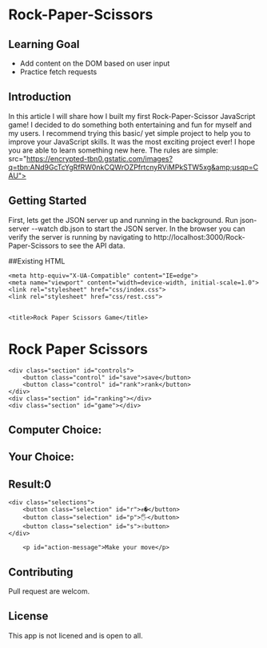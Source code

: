 # Rock-Paper-Scissors

## Learning Goal

- Add content on the DOM based on user input
- Practice fetch requests

## Introduction 
In this article I will share how I built my first Rock-Paper-Scissor JavaScript game! I decided to do something both entertaining and fun for myself and my users. I recommend trying this basic/ yet simple project to help you to improve your JavaScript skills. It was the most exciting project ever! I hope you are able to learn something new here.
The rules are simple:
src="https://encrypted-tbn0.gstatic.com/images?q=tbn:ANd9GcTcYgRfRW0nkCQWrOZPfrtcnyRViMPkSTW5xg&amp;usqp=CAU">


## Getting Started
First, lets get the JSON server up and running in the background. Run json-server --watch db.json to start the JSON server. In the browser you can verify the server is running by navigating to http://localhost:3000/Rock-Paper-Scissors to see the API data.

##Existing HTML

<!DOCTYPE html>
<html lang="en">
<head>
    
    <meta http-equiv="X-UA-Compatible" content="IE=edge">
    <meta name="viewport" content="width=device-width, initial-scale=1.0">
    <link rel="stylesheet" href="css/index.css">
    <link rel="stylesheet" href="css/rest.css">
    

    <title>Rock Paper Scissors Game</title>
</head>

<body>
    <div class="section" id="title-section"><h1>Rock Paper Scissors</h1></div>
    <div class="section" id="background"></div>
    <div class="section" id="description"></div>
    <img style="-webkit-user-select: none;margin: auto;background-color: hsl(0, 0%, 90%);transition: background-color 300ms;" 
    
    <div class="section" id="controls">
        <button class="control" id="save">save</button>
        <button class="control" id="rank">rank</button>
    </div>
    <div class="section" id="ranking"></div>
    <div class="section" id="game"></div>

<div class="results">
    <div>   
         <h2>Computer Choice:<span class="result-score" id="computer-choice"></span></h2>
    </div>
    <div>
         <h2>Your Choice:<span class="result-score" id="user-choice"></span></h2>
    </div>
    <div>
         <h2>Result:<span id="result">0</span></h2>
    </div>
</div>

    <div class="selections">
        <button class="selection" id="r">✊�</button>
        <button class="selection" id="p">🖐</button>
        <button class="selection" id="s">✌️button>
    </div>
        
        <p id="action-message">Make your move</p>
</body>
<script src="js/index.js" charset="UTF-8"></script>
</html>

## Contributing
Pull request are welcom.

## License
This app is not licened and is open to all.
